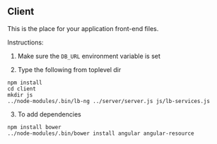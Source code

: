 ## Client

This is the place for your application front-end files.

Instructions:

1) Make sure the `DB_URL` environment variable is set

2) Type the following from toplevel dir

```
npm install
cd client
mkdir js
../node-modules/.bin/lb-ng ../server/server.js js/lb-services.js
```

3) To add dependencies

```
npm install bower
../node-modules/.bin/bower install angular angular-resource
```

